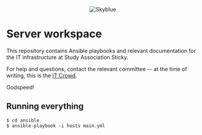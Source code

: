 <p align="center">
<img src="https://cloud.githubusercontent.com/assets/5732642/13673945/b6b95f72-e6db-11e5-96ae-84b82b9071c0.png" alt="Skyblue" style="max-width:100%;">
</p>

# Server workspace

This repository contains Ansible playbooks and relevant documentation for the
IT infrastructure at Study Association Sticky.

For help and questions, contact the relevant committee -- at the time of
writing, this is the [IT Crowd](mailto:helloit@svsticky.nl).

Godspeed!

## Running everything

```
$ cd ansible
$ ansible-playbook -i hosts main.yml
```


